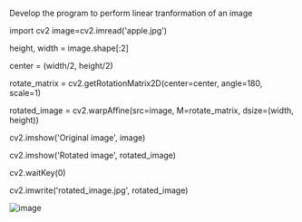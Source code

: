 Develop the program to perform linear tranformation of an image

import cv2
image=cv2.imread('apple.jpg')

height, width = image.shape[:2]

center = (width/2, height/2)

rotate_matrix = cv2.getRotationMatrix2D(center=center, angle=180, scale=1)

rotated_image = cv2.warpAffine(src=image, M=rotate_matrix, dsize=(width, height))

cv2.imshow('Original image', image)

cv2.imshow('Rotated image', rotated_image)

cv2.waitKey(0)

cv2.imwrite('rotated_image.jpg', rotated_image)

![image](https://user-images.githubusercontent.com/95746271/148197241-7a189ec7-88c6-4b11-8e81-7de68f15a67f.png)
